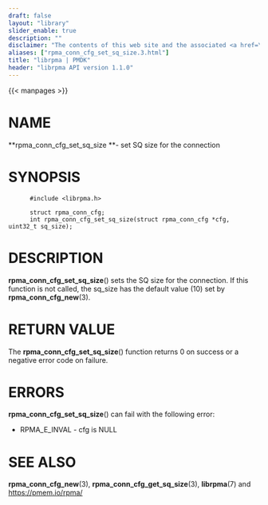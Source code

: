 ```yaml
---
draft: false
layout: "library"
slider_enable: true
description: ""
disclaimer: "The contents of this web site and the associated <a href=\"https://github.com/pmem\">GitHub repositories</a> are BSD-licensed open source."
aliases: ["rpma_conn_cfg_set_sq_size.3.html"]
title: "librpma | PMDK"
header: "librpma API version 1.1.0"
---
```

{{< manpages >}}

[comment]: <> (SPDX-License-Identifier: BSD-3-Clause)
[comment]: <> (Copyright 2020-2022, Intel Corporation)

# NAME

**rpma_conn_cfg_set_sq_size **- set SQ size for the connection

# SYNOPSIS

          #include <librpma.h>

          struct rpma_conn_cfg;
          int rpma_conn_cfg_set_sq_size(struct rpma_conn_cfg *cfg, uint32_t sq_size);

# DESCRIPTION

**rpma_conn_cfg_set_sq_size**() sets the SQ size for the connection. If
this function is not called, the sq_size has the default value (10) set
by **rpma_conn_cfg_new**(3).

# RETURN VALUE

The **rpma_conn_cfg_set_sq_size**() function returns 0 on success or a
negative error code on failure.

# ERRORS

**rpma_conn_cfg_set_sq_size**() can fail with the following error:

-   RPMA_E\_INVAL - cfg is NULL

# SEE ALSO

**rpma_conn_cfg_new**(3), **rpma_conn_cfg_get_sq_size**(3),
**librpma**(7) and https://pmem.io/rpma/
